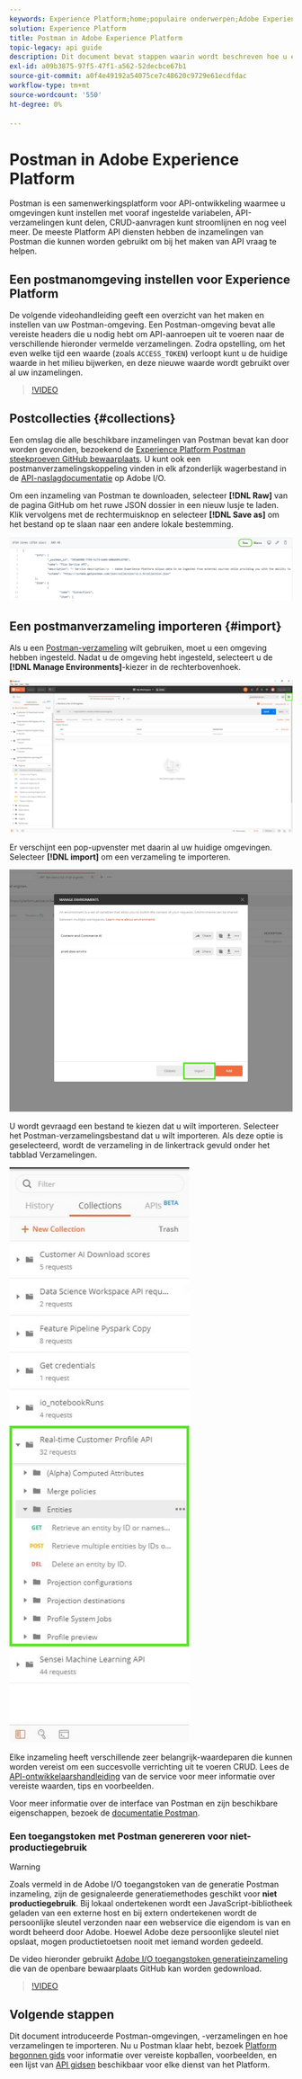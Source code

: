 ```yaml
---
keywords: Experience Platform;home;populaire onderwerpen;Adobe Experience Platform;api-handleiding;platform-api-handleiding;inleiding tot platform;ontwikkelaarshandleiding
solution: Experience Platform
title: Postman in Adobe Experience Platform
topic-legacy: api guide
description: Dit document bevat stappen waarin wordt beschreven hoe u een Postman-omgeving instelt, Postman-verzamelingen importeert en een lijst met beschikbare verzamelingen voor elke Platform-service.
exl-id: a09b3875-97f5-47f1-a562-52decbce67b1
source-git-commit: a0f4e49192a54075ce7c48620c9729e61ecdfdac
workflow-type: tm+mt
source-wordcount: '550'
ht-degree: 0%

---
```


# Postman in Adobe Experience Platform

Postman is een samenwerkingsplatform voor API-ontwikkeling waarmee u omgevingen kunt instellen met vooraf ingestelde variabelen, API-verzamelingen kunt delen, CRUD-aanvragen kunt stroomlijnen en nog veel meer. De meeste Platform API diensten hebben de inzamelingen van Postman die kunnen worden gebruikt om bij het maken van API vraag te helpen.

## Een postmanomgeving instellen voor Experience Platform

De volgende videohandleiding geeft een overzicht van het maken en instellen van uw Postman-omgeving. Een Postman-omgeving bevat alle vereiste headers die u nodig hebt om API-aanroepen uit te voeren naar de verschillende hieronder vermelde verzamelingen. Zodra opstelling, om het even welke tijd een waarde (zoals `ACCESS_TOKEN`) verloopt kunt u de huidige waarde in het milieu bijwerken, en deze nieuwe waarde wordt gebruikt over al uw inzamelingen.

>[!VIDEO](https://video.tv.adobe.com/v/28832)

## Postcollecties {#collections}

Een omslag die alle beschikbare inzamelingen van Postman bevat kan door worden gevonden, bezoekend de [Experience Platform Postman steekproeven GitHub bewaarplaats](https://github.com/adobe/experience-platform-postman-samples/tree/master/apis/experience-platform). U kunt ook een postmanverzamelingskoppeling vinden in elk afzonderlijk wagerbestand in de [API-naslagdocumentatie](https://www.adobe.com/go/platform-api-reference-en) op Adobe I/O.

Om een inzameling van Postman te downloaden, selecteer **[!DNL Raw]** van de pagina GitHub om het ruwe JSON dossier in een nieuw lusje te laden. Klik vervolgens met de rechtermuisknop en selecteer **[!DNL Save as]** om het bestand op te slaan naar een andere lokale bestemming.

![raw JSON](./images/api-guide/raw-collection.PNG)

## Een postmanverzameling importeren {#import}

Als u een [Postman-verzameling](#collections) wilt gebruiken, moet u een omgeving hebben ingesteld. Nadat u de omgeving hebt ingesteld, selecteert u de **[!DNL Manage Environments]**-kiezer in de rechterbovenhoek.

![omgevingskiezer beheren](./images/api-guide/environment-selector.png)

Er verschijnt een pop-upvenster met daarin al uw huidige omgevingen. Selecteer **[!DNL import]** om een verzameling te importeren.

![importknop](./images/api-guide/import-collection.png)

U wordt gevraagd een bestand te kiezen dat u wilt importeren. Selecteer het Postman-verzamelingsbestand dat u wilt importeren. Als deze optie is geselecteerd, wordt de verzameling in de linkertrack gevuld onder het tabblad Verzamelingen.

![bevolkte verzameling](./images/api-guide/imported-collection.png)

Elke inzameling heeft verschillende zeer belangrijk-waardeparen die kunnen worden vereist om een succesvolle verrichting uit te voeren CRUD. Lees de [API-ontwikkelaarshandleiding](api-guide.md#api-guides) van de service voor meer informatie over vereiste waarden, tips en voorbeelden.

Voor meer informatie over de interface van Postman en zijn beschikbare eigenschappen, bezoek de [documentatie Postman](https://learning.postman.com/docs/getting-started/navigating-postman/).

### Een toegangstoken met Postman genereren voor niet-productiegebruik

>[!WARNING]
>
>Zoals vermeld in de Adobe I/O toegangstoken van de generatie Postman inzameling, zijn de gesignaleerde generatiemethodes geschikt voor **niet productiegebruik**. Bij lokaal ondertekenen wordt een JavaScript-bibliotheek geladen van een externe host en bij extern ondertekenen wordt de persoonlijke sleutel verzonden naar een webservice die eigendom is van en wordt beheerd door Adobe. Hoewel Adobe deze persoonlijke sleutel niet opslaat, mogen productietoetsen nooit met iemand worden gedeeld.

De video hieronder gebruikt [Adobe I/O toegangstoken generatieinzameling](https://github.com/adobe/experience-platform-postman-samples/blob/master/apis/ims/Adobe%20IO%20Access%20Token%20Generation.postman_collection.json) die van de openbare bewaarplaats GitHub kan worden gedownload.

>[!VIDEO](https://video.tv.adobe.com/v/29698/?quality=12&learn=on)

## Volgende stappen

Dit document introduceerde Postman-omgevingen, -verzamelingen en hoe verzamelingen te importeren. Nu u Postman klaar hebt, bezoek [Platform begonnen gids](api-guide.md) voor informatie over vereiste kopballen, voorbeelden, en een lijst van [API gidsen](api-guide.md#api-guides) beschikbaar voor elke dienst van het Platform.
